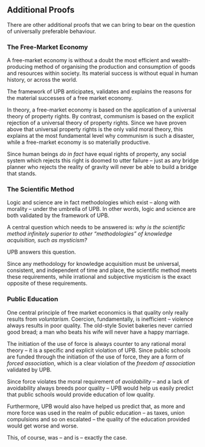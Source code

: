 ## Additional Proofs

There are other additional proofs that we can bring to bear on the question of universally preferable behaviour. 

### The Free-Market Economy

A free-market economy is without a doubt the most efficient and wealth-producing method of organising the production and consumption of goods and resources within society. Its material success is without equal in human history, or across the world.

The framework of UPB anticipates, validates and explains the reasons for the material successes of a free market economy.

In theory, a free-market economy is based on the application of a universal theory of property rights. By contrast, communism is based on the explicit rejection of a universal theory of property rights. Since we have proven above that universal property rights is the only valid moral theory, this explains at the most fundamental level why communism is such a disaster, while a free-market economy is so materially productive.

Since human beings *do in fact* have equal rights of property, any social system which rejects this right is doomed to utter failure – just as any bridge planner who rejects the reality of gravity will never be able to build a bridge that stands. 

### The Scientific Method

Logic and science are in fact methodologies which exist – along with morality – under the umbrella of UPB. In other words, logic and science are both validated by the framework of UPB.

A central question which needs to be answered is: *why is the scientific method infinitely superior to other “methodologies” of knowledge acquisition, such as mysticism?*

UPB answers this question.

Since any methodology for knowledge acquisition must be universal, consistent, and independent of time and place, the scientific method meets these requirements, while irrational and subjective mysticism is the exact opposite of these requirements. 

### Public Education

One central principle of free market economics is that quality only really results from *voluntarism*. Coercion, fundamentally, is inefficient – violence always results in poor quality. The old-style Soviet bakeries never carried good bread; a man who beats his wife will never have a happy marriage.

The initiation of the use of force is always counter to any rational moral theory – it is a specific and explicit violation of UPB. Since public schools are funded through the initiation of the use of force, they are a form of *forced association*, which is a clear violation of the *freedom of association* validated by UPB.

Since force violates the moral requirement of *avoidability* – and a lack of avoidability always breeds poor quality – UPB would help us easily predict that public schools would provide education of low quality.

Furthermore, UPB would also have helped us predict that, as more and more force was used in the realm of public education – as taxes, union compulsions and so on escalated – the quality of the education provided would get worse and worse.

This, of course, was – and is – exactly the case. 
